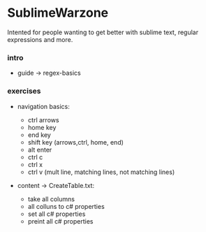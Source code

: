 # SublimeWarzone
Intented for people wanting to get better with sublime text, regular expressions and more.

### intro
 - guide -> regex-basics
 
### exercises
 - navigation basics:
   - ctrl arrows
   - home key
   - end key
   - shift key (arrows,ctrl, home, end)
   - alt enter
   - ctrl c
   - ctrl x
   - ctrl v (mult line, matching lines, not matching lines)   
   
 - content -> CreateTable.txt:
   - take all columns
   - all colluns to c# properties
   - set all c# properties
   - preint all c# properties
